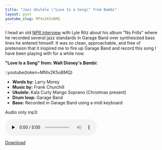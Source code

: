 ```yaml
---
title: "Jazz Ukulele \"Love Is a Song\" from Bambi"
layout: post
youtube_slug: Mf4x2K5oBMQ
---
```


I head an old <a href="http://www.npr.org/templates/story/story.php?storyId=11858836">NPR interview</a> with Lyle Ritz about his album "No Frills" where he recorded several jazz standards in Garage Band over synthesized bass lines he entered himself. It was so clean, approachable, and free of pretension that it inspired me to fire up Garage Band and record this song I have been playing with for a while now.

<strong>"Love Is a Song" from: Walt Disney's <em>Bambi</em>:</strong>

::youtube{token=Mf4x2K5oBMQ}

- <strong>Words by:</strong> Larry Morey
- <strong>Music by:</strong> Frank Churchill
- <strong>Ukulele:</strong> Kala Curly Mango Soprano (Christmas present)
- <strong>Drum loop:</strong> Garage Band
- <strong>Bass:</strong> Recorded in Garage Band using a midi keyboard

Audio only mp3:

<audio id="wp_mep_15" src="/uploads/2010/02/Love-Is-A-Song.mp3" type="audio/mp3"    controls="controls" preload="none"  ></audio>


<a href="/uploads/2010/02/Love-Is-A-Song.mp3">Download</a>
